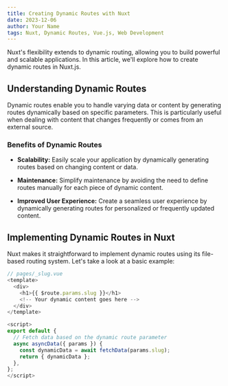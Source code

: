 ```yaml
---
title: Creating Dynamic Routes with Nuxt
date: 2023-12-06
author: Your Name
tags: Nuxt, Dynamic Routes, Vue.js, Web Development
---
```


Nuxt's flexibility extends to dynamic routing, allowing you to build powerful and scalable applications. In this article, we'll explore how to create dynamic routes in Nuxt.js.

## Understanding Dynamic Routes

Dynamic routes enable you to handle varying data or content by generating routes dynamically based on specific parameters. This is particularly useful when dealing with content that changes frequently or comes from an external source.

### Benefits of Dynamic Routes

- **Scalability:** Easily scale your application by dynamically generating routes based on changing content or data.

- **Maintenance:** Simplify maintenance by avoiding the need to define routes manually for each piece of dynamic content.

- **Improved User Experience:** Create a seamless user experience by dynamically generating routes for personalized or frequently updated content.

## Implementing Dynamic Routes in Nuxt

Nuxt makes it straightforward to implement dynamic routes using its file-based routing system. Let's take a look at a basic example:

```javascript
// pages/_slug.vue
<template>
  <div>
    <h1>{{ $route.params.slug }}</h1>
    <!-- Your dynamic content goes here -->
  </div>
</template>

<script>
export default {
  // Fetch data based on the dynamic route parameter
  async asyncData({ params }) {
    const dynamicData = await fetchData(params.slug);
    return { dynamicData };
  },
};
</script>
